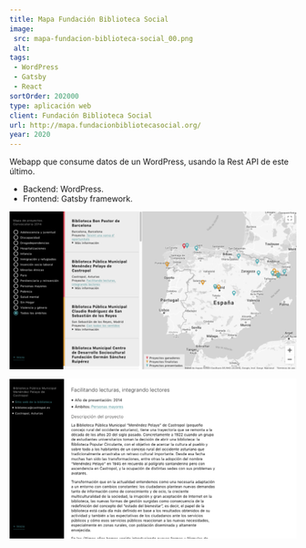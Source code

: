 ```yaml
---
title: Mapa Fundación Biblioteca Social
image:
 src: mapa-fundacion-biblioteca-social_00.png
 alt:
tags:
 - WordPress
 - Gatsby
 - React
sortOrder: 202000
type: aplicación web
client: Fundación Biblioteca Social
url: http://mapa.fundacionbibliotecasocial.org/
year: 2020
---
```


Webapp que consume datos de un WordPress, usando la Rest API de este último.

- Backend: WordPress.
- Frontend: Gatsby framework.

![detalle pantalla mapa](../../assets/images-projects/mapa-fundacion-biblioteca-social_00.png)

![detalle pantalla proyecto singular](../../assets/images-projects/mapa-fundacion-biblioteca-social_01.png)

